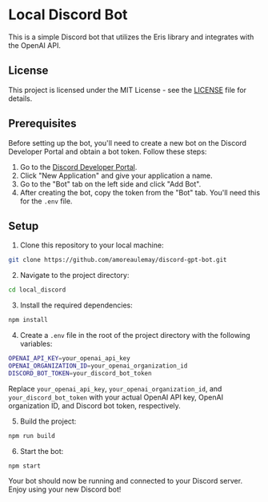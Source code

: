 # Local Discord Bot

This is a simple Discord bot that utilizes the Eris library and integrates with the OpenAI API.

## License

This project is licensed under the MIT License - see the [LICENSE](LICENSE) file for details.

## Prerequisites

Before setting up the bot, you'll need to create a new bot on the Discord Developer Portal and obtain a bot token. Follow these steps:

1. Go to the [Discord Developer Portal](https://discord.com/developers/applications).
2. Click "New Application" and give your application a name.
3. Go to the "Bot" tab on the left side and click "Add Bot".
4. After creating the bot, copy the token from the "Bot" tab. You'll need this for the `.env` file.

## Setup

1. Clone this repository to your local machine:

```sh
git clone https://github.com/amoreaulemay/discord-gpt-bot.git
```

2. Navigate to the project directory:

```sh
cd local_discord
```

3. Install the required dependencies:

```sh
npm install
```

4. Create a `.env` file in the root of the project directory with the following variables:

```sh
OPENAI_API_KEY=your_openai_api_key
OPENAI_ORGANIZATION_ID=your_openai_organization_id
DISCORD_BOT_TOKEN=your_discord_bot_token
```

Replace `your_openai_api_key`, `your_openai_organization_id`, and `your_discord_bot_token` with your actual OpenAI API key, OpenAI organization ID, and Discord bot token, respectively.

5. Build the project:

```sh
npm run build
```

6. Start the bot:

```sh
npm start
```

Your bot should now be running and connected to your Discord server. Enjoy using your new Discord bot!